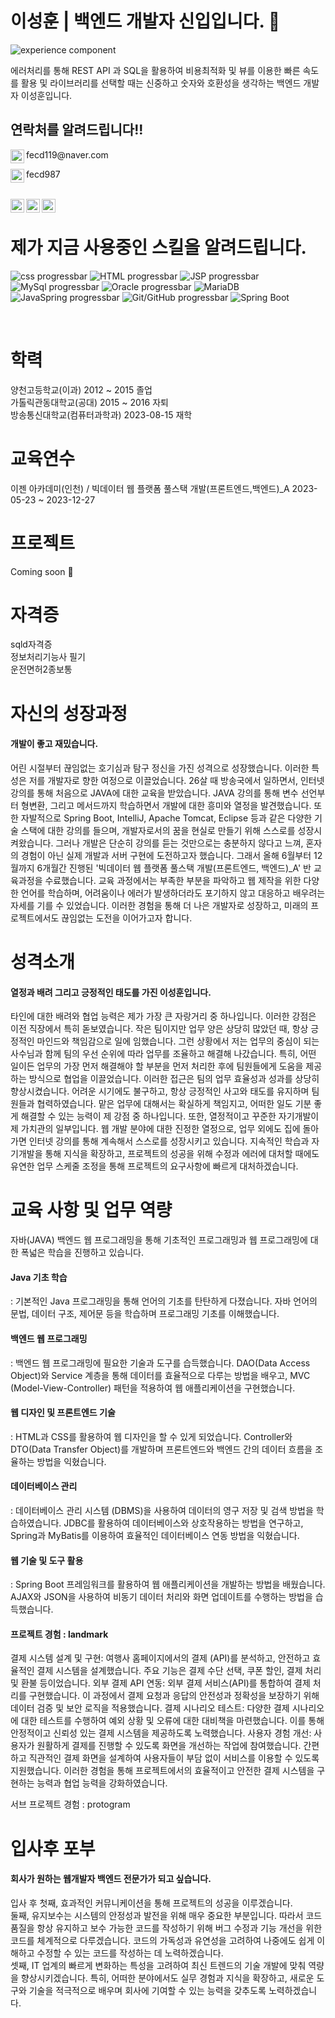 

# 이성훈 | 백엔드 개발자 신입입니다. 👦
![experience component](https://readme-components.vercel.app/api?component=experience&company=freshworks&role=software%20academy%20student&duration=12m&location=Bucheon&fill=linear-gradient%2862deg%2C%20%238EC5FC%200%25%2C%20%23E0C3FC%20100%25%29%3B%0A)
<br>

에러처리를 통해 REST API 과 SQL을 활용하여 비용최적화 및 뷰를 이용한 빠른 속도를 활용 및 라이브러리를 선택할 때는 신중하고 숫자와 호환성을 생각하는 백엔드 개발자 이성훈입니다.
  



## 연락처를 알려드립니다!!
<p>
  <img align="left" alt="Abhishek's Instagram" width="22px" src="https://emojigraph.org/media/apple/envelope_2709-fe0f.png" />
  fecd119@naver.com
</p>
<p>
  <img align="left" alt="Abhishek's Instagram" width="22px" src="https://search.pstatic.net/common/?src=http%3A%2F%2Fblogfiles.naver.net%2FMjAyMTEwMjVfMjg5%2FMDAxNjM1MTQ4OTMzNTUx.Oe0GYwodWhKBL_oD0vTzQ-6InkhfQ2yLVb5KzqB97Wwg.2VFnwmbMQL1WnAH9zgQvDRnOeoR7oUCqaXSQcps09ykg.PNG.2k1y4%2Fbtn_kakao.png&type=sc960_832" />
  fecd987
</p>
<br>
<a href="https://www.instagram.com/mate_10_05/">
  <img align="left" alt="Abhishek's Instagram" width="22px" src="https://raw.githubusercontent.com/hussainweb/hussainweb/main/icons/instagram.png" />
</a>
<a href="https://www.facebook.com/people/%EC%9D%B4%EC%84%B1%ED%9B%88/pfbid08gYfCzrXq9XSdN4BSWSaizTV5a1SGNLLMSM2ReP8mvDgEDLE4X4gkAZJ2SqxXUGol/">
  <img align="left" alt="Abhishek's Instagram" width="22px" src="https://img1.daumcdn.net/thumb/R1280x0/?scode=mtistory2&fname=https%3A%2F%2Fblog.kakaocdn.net%2Fdn%2FbBKi9o%2FbtrTQvSrPAx%2F8nHV5wimJM7ndFgx1uomfK%2Fimg.png" />
</a>
<a href="https://www.notion.so/fb639c124124451b8fd7c3f146e8e8f6?pvs=4/">
  <img align="left" alt="Abhishek's Instagram" width="22px" src="https://search.pstatic.net/common/?src=http%3A%2F%2Fblogfiles.naver.net%2FMjAyMTEyMDJfMjQ5%2FMDAxNjM4NDQyMDA4NTQw.c2KhCQbdqBjW-fEGdVAOOS5goiEz_Qd4jZ-C35u-Y8og.1d0L-ZZ2OwayxQkFYnWDcUjTXoYH9f4FWsnVH5V1zfcg.PNG.habliss21%2Fimage.png&type=sc960_832" />
</a>





<br>


# 제가 지금 사용중인 스킬을 알려드립니다.
![css progressbar](https://readme-components.vercel.app/api?component=linearprogress&value=80&skill=css&fill=ffc0cd)
![HTML progressbar](https://readme-components.vercel.app/api?component=linearprogress&value=80&skill=HTML&fill=ffc0cd)
![JSP progressbar](https://readme-components.vercel.app/api?component=linearprogress&value=80&skill=JSP&fill=ffc0cd)
![MySql progressbar](https://readme-components.vercel.app/api?component=linearprogress&skill=MySql&value=80)
![Oracle progressbar](https://readme-components.vercel.app/api?component=linearprogress&skill=Oracle&value=80)
![MariaDB](https://readme-components.vercel.app/api?component=linearprogress&skill=MariaDB&value=70)
![JavaSpring progressbar](https://readme-components.vercel.app/api?component=linearprogress&skill=JavaSpring&value=80)
![Git/GitHub progressbar](https://readme-components.vercel.app/api?component=linearprogress&skill=Git/GitHub&value=70)
![Spring Boot](https://readme-components.vercel.app/api?component=linearprogress&skill=SpringBoot&value=70)

<br>


# 학력
양천고등학교(이과)
2012 ~ 2015 졸업 <br>
가톨릭관동대학교(공대)
2015 ~ 2016 자퇴 <br>
방송통신대학교(컴퓨터과학과)
2023-08-15 재학 <br>

# 교육연수
이젠 아카데미(인천) / 빅데이터 웹 플랫폼 풀스택 개발(프론트엔드,백엔드)_A
2023-05-23 ~ 2023-12-27

# 프로젝트
Coming soon 🚀

# 자격증
sqld자격증 <br>
정보처리기능사 필기<br>
운전면허2종보통 <br>

# 자신의 성장과정
<h4>개발이 좋고 재밌습니다.</h4>

어린 시절부터 끊임없는 호기심과 탐구 정신을 가진 성격으로 성장했습니다. 이러한 특성은 저를 개발자로 향한 여정으로 이끌었습니다. 26살 때 방송국에서 일하면서, 인터넷 강의를 통해 처음으로 JAVA에 대한 교육을 받았습니다. JAVA 강의를 통해 변수 선언부터 형변환, 그리고 메서드까지 학습하면서 개발에 대한 흥미와 열정을 발견했습니다. 또한 자발적으로 Spring Boot, IntelliJ, Apache Tomcat, Eclipse 등과 같은 다양한 기술 스택에 대한 강의를 들으며, 개발자로서의 꿈을 현실로 만들기 위해 스스로를 성장시켜왔습니다. 그러나 개발은 단순히 강의를 듣는 것만으로는 충분하지 않다고 느껴, 혼자의 경험이 아닌 실제 개발과 서버 구현에 도전하고자 했습니다.
그래서 올해 6월부터 12월까지 6개월간 진행된 '빅데이터 웹 플랫폼 풀스택 개발(프론트엔드, 백엔드)_A' 반 교육과정을 수료했습니다. 교육 과정에서는 부족한 부분을 파악하고 웹 제작을 위한 다양한 언어를 학습하며, 어려움이나 에러가 발생하더라도 포기하지 않고 대응하고 배우려는 자세를 기를 수 있었습니다. 이러한 경험을 통해 더 나은 개발자로 성장하고, 미래의 프로젝트에서도 끊임없는 도전을 이어가고자 합니다.


# 성격소개
<h4>열정과 배려 그리고 긍정적인 태도를 가진 이성훈입니다.</h4>

타인에 대한 배려와 협업 능력은 제가 가장 큰 자랑거리 중 하나입니다. 이러한 강점은 이전 직장에서 특히 돋보였습니다. 작은 팀이지만 업무 양은 상당히 많았던 때, 항상 긍정적인 마인드와 책임감으로 일에 임했습니다.
그런 상황에서 저는 업무의 중심이 되는 사수님과 함께 팀의 우선 순위에 따라 업무를 조율하고 해결해 나갔습니다. 특히, 어떤 일이든 업무의 가장 먼저 해결해야 할 부분을 먼저 처리한 후에 팀원들에게 도움을 제공하는 방식으로 협업을 이끌었습니다. 이러한 접근은 팀의 업무 효율성과 성과를 상당히 향상시켰습니다.
어려운 시기에도 불구하고, 항상 긍정적인 사고와 태도를 유지하며 팀원들과 협력하였습니다. 맡은 업무에 대해서는 확실하게 책임지고, 어떠한 일도 기분 좋게 해결할 수 있는 능력이 제 강점 중 하나입니다.
또한, 열정적이고 꾸준한 자기개발이 제 가치관의 일부입니다. 웹 개발 분야에 대한 진정한 열정으로, 업무 외에도 집에 돌아가면 인터넷 강의를 통해 계속해서 스스로를 성장시키고 있습니다. 지속적인 학습과 자기개발을 통해 지식을 확장하고, 프로젝트의 성공을 위해 수정과 에러에 대처할 때에도 유연한 업무 스케줄 조정을 통해 프로젝트의 요구사항에 빠르게 대처하겠습니다.


# 교육 사항 및 업무 역량

자바(JAVA) 백엔드 웹 프로그래밍을 통해 기초적인 프로그래밍과 웹 프로그래밍에 대한 폭넓은 학습을 진행하고 있습니다. 

<h4>Java 기초 학습</h4> : 기본적인 Java 프로그래밍을 통해 언어의 기초를 탄탄하게 다졌습니다. 자바 언어의 문법, 데이터 구조, 제어문 등을 학습하며 프로그래밍 기초를 이해했습니다.
<h4>백엔드 웹 프로그래밍</h4>: 백엔드 웹 프로그래밍에 필요한 기술과 도구를 습득했습니다. DAO(Data Access Object)와 Service 계층을 통해 데이터를 효율적으로 다루는 방법을 배우고, MVC (Model-View-Controller) 패턴을 적용하여 웹 애플리케이션을 구현했습니다. 
<h4>웹 디자인 및 프론트엔드 기술</h4>: HTML과 CSS를 활용하여 웹 디자인을 할 수 있게 되었습니다. Controller와 DTO(Data Transfer Object)를 개발하며 프론트엔드와 백엔드 간의 데이터 흐름을 조율하는 방법을 익혔습니다.
<h4>데이터베이스 관리</h4>: 데이터베이스 관리 시스템 (DBMS)을 사용하여 데이터의 영구 저장 및 검색 방법을 학습하였습니다. JDBC를 활용하여 데이터베이스와 상호작용하는 방법을 연구하고, Spring과 MyBatis를 이용하여 효율적인 데이터베이스 연동 방법을 익혔습니다.
<h4>웹 기술 및 도구 활용</h4>: Spring Boot 프레임워크를 활용하여 웹 애플리케이션을 개발하는 방법을 배웠습니다. AJAX와 JSON을 사용하여 비동기 데이터 처리와 화면 업데이트를 수행하는 방법을 습득했습니다.
<h4> 프로젝트 경험 : landmark </h4>

결제 시스템 설계 및 구현: 여행사 홈페이지에서의 결제 (API)를 분석하고, 안전하고 효율적인 결제 시스템을 설계했습니다. 주요 기능은 결제 수단 선택, 쿠폰 할인, 결제 처리 및 환불 등이었습니다.
외부 결제 API 연동: 외부 결제 서비스(API)를 통합하여 결제 처리를 구현했습니다. 이 과정에서 결제 요청과 응답의 안전성과 정확성을 보장하기 위해 데이터 검증 및 보안 로직을 적용했습니다.
결제 시나리오 테스트: 다양한 결제 시나리오에 대한 테스트를 수행하여 예외 상황 및 오류에 대한 대비책을 마련했습니다. 이를 통해 안정적이고 신뢰성 있는 결제 시스템을 제공하도록 노력했습니다.
사용자 경험 개선: 사용자가 원활하게 결제를 진행할 수 있도록 화면을 개선하는 작업에 참여했습니다. 간편하고 직관적인 결제 화면을 설계하여 사용자들이 부담 없이 서비스를 이용할 수 있도록 지원했습니다.
이러한 경험을 통해 프로젝트에서의 효율적이고 안전한 결제 시스템을 구현하는 능력과 협업 능력을 강화하였습니다.

서브 프로젝트 경험 : protogram


# 입사후 포부

<h4>회사가 원하는 웹개발자 백엔드 전문가가 되고 싶습니다.</h4>

입사 후 첫째, 효과적인 커뮤니케이션을 통해 프로젝트의 성공을 이루겠습니다. <br>
둘째, 유지보수는 시스템의 안정성과 발전을 위해 매우 중요한 부분입니다. 따라서 코드 품질을 항상 유지하고 보수 가능한 코드를 작성하기 위해 버그 수정과 기능 개선을 위한 코드를 체계적으로 다루겠습니다. 코드의 가독성과 유연성을 고려하여 나중에도 쉽게 이해하고 수정할 수 있는 코드를 작성하는 데 노력하겠습니다. <br>
셋째, IT 업계의 빠르게 변화하는 특성을 고려하여 최신 트렌드의 기술 개발에 맞춰 역량을 향상시키겠습니다. 특히, 어떠한 분야에서도 실무 경험과 지식을 확장하고, 새로운 도구와 기술을 적극적으로 배우며 회사에 기여할 수 있는 능력을 갖추도록 노력하겠습니다.

<!--
# Coming soon 🚀



<p align="left">
</a>
</p>
-->
